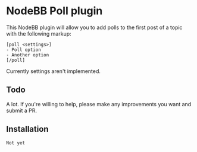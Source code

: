 # NodeBB Poll plugin

This NodeBB plugin will allow you to add polls to the first post of a topic with the following markup:

    [poll <settings>]
    - Poll option
    - Another option
    [/poll]

Currently settings aren't implemented.

## Todo

A lot. If you're willing to help, please make any improvements you want and submit a PR.

## Installation

    Not yet
